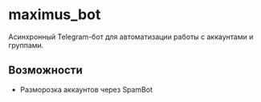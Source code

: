 # maximus_bot

Асинхронный Telegram-бот для автоматизации работы с аккаунтами и группами.

## Возможности
- Разморозка аккаунтов через SpamBot

